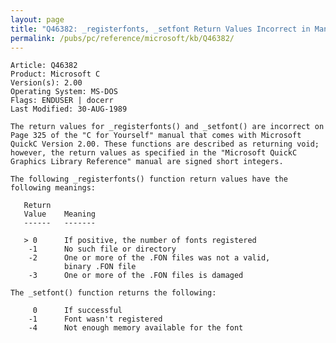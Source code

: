 ```yaml
---
layout: page
title: "Q46382: _registerfonts, _setfont Return Values Incorrect in Manual"
permalink: /pubs/pc/reference/microsoft/kb/Q46382/
---
```


	Article: Q46382
	Product: Microsoft C
	Version(s): 2.00
	Operating System: MS-DOS
	Flags: ENDUSER | docerr
	Last Modified: 30-AUG-1989
	
	The return values for _registerfonts() and _setfont() are incorrect on
	Page 325 of the "C for Yourself" manual that comes with Microsoft
	QuickC Version 2.00. These functions are described as returning void;
	however, the return values as specified in the "Microsoft QuickC
	Graphics Library Reference" manual are signed short integers.
	
	The following _registerfonts() function return values have the
	following meanings:
	
	   Return
	   Value    Meaning
	   ------   -------
	
	   > 0      If positive, the number of fonts registered
	    -1      No such file or directory
	    -2      One or more of the .FON files was not a valid,
	            binary .FON file
	    -3      One or more of the .FON files is damaged
	
	The _setfont() function returns the following:
	
	     0      If successful
	    -1      Font wasn't registered
	    -4      Not enough memory available for the font
